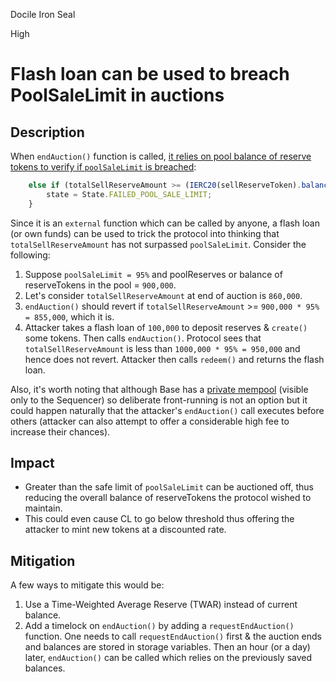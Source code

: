 Docile Iron Seal

High

# Flash loan can be used to breach PoolSaleLimit in auctions

## Description
When `endAuction()` function is called, [it relies on pool balance of reserve tokens to verify if `poolSaleLimit` is breached](https://github.com/sherlock-audit/2024-12-plaza-finance/blob/main/plaza-evm/src/Auction.sol#L341):
```js
    else if (totalSellReserveAmount >= (IERC20(sellReserveToken).balanceOf(pool) * poolSaleLimit) / 100) {
        state = State.FAILED_POOL_SALE_LIMIT;
    } 
```

Since it is an `external` function which can be called by anyone, a flash loan (or own funds) can be used to trick the protocol into thinking that `totalSellReserveAmount` has not surpassed `poolSaleLimit`. Consider the following:
1. Suppose `poolSaleLimit = 95%` and poolReserves or balance of reserveTokens in the pool = `900,000`.
2. Let's consider `totalSellReserveAmount` at end of auction is `860,000`.
4. `endAuction()` should revert if `totalSellReserveAmount` >= `900,000 * 95% = 855,000`, which it is.
5. Attacker takes a flash loan of `100,000` to deposit reserves & `create()` some tokens. Then calls `endAuction()`. Protocol sees that `totalSellReserveAmount` is less than `1000,000 * 95% = 950,000` and hence does not revert. Attacker then calls `redeem()` and returns the flash loan.

Also, it's worth noting that although Base has a [private mempool](https://docs.optimism.io/stack/differences#mempool-rules) (visible only to the Sequencer) so deliberate front-running is not an option but it could happen naturally that the attacker's `endAuction()` call executes before others (attacker can also attempt to offer a considerable high fee to increase their chances).

## Impact
- Greater than the safe limit of `poolSaleLimit` can be auctioned off, thus reducing the overall balance of reserveTokens the protocol wished to maintain.
- This could even cause CL to go below threshold thus offering the attacker to mint new tokens at a discounted rate.

## Mitigation 
A few ways to mitigate this would be:
1. Use a Time-Weighted Average Reserve (TWAR) instead of current balance.
2. Add a timelock on `endAuction()` by adding a `requestEndAuction()` function. One needs to call `requestEndAuction()` first & the auction ends and balances are stored in storage variables. Then an hour (or a day) later, `endAuction()` can be called which relies on the previously saved balances.